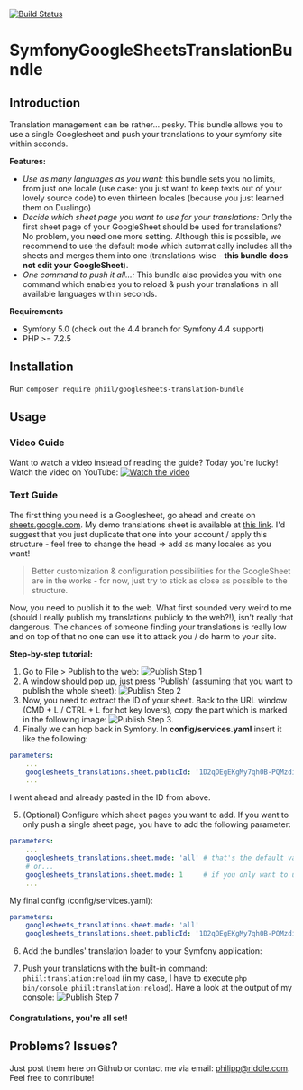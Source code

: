 [![Build Status](https://travis-ci.org/philipp-riddle/SymfonyGoogleSheetsTranslationBundle.svg?branch=master)](https://travis-ci.org/philipp-riddle/SymfonyGoogleSheetsTranslationBundle)

# SymfonyGoogleSheetsTranslationBundle

## Introduction
Translation management can be rather... pesky. This bundle allows you to use a single Googlesheet and push your translations to your symfony site within seconds.

**Features:**
- *Use as many languages as you want:* this bundle sets you no limits, from just one locale (use case: you just want to keep texts out of your lovely source code) to even thirteen locales (because you just learned them on Dualingo)
- *Decide which sheet page you want to use for your translations:* Only the first sheet page of your GoogleSheet should be used for translations? No problem, you need one more setting. Although this is possible, we recommend to use the default mode which automatically includes all the sheets and merges them into one (translations-wise - **this bundle does not edit your GoogleSheet**).
- *One command to push it all...:* This bundle also provides you with one command which enables you to reload & push your translations in all available languages within seconds.

**Requirements**
- Symfony 5.0 (check out the 4.4 branch for Symfony 4.4 support)
- PHP >= 7.2.5

## Installation
Run `composer require phiil/googlesheets-translation-bundle`

## Usage
### Video Guide
Want to watch a video instead of reading the guide? Today you're lucky! Watch the video on YouTube:
[![Watch the video](https://i.imgur.com/TeOo1cq.png)](https://youtu.be/8WgbDpzrjCs)

### Text Guide
The first thing you need is a Googlesheet, go ahead and create on [sheets.google.com](https://sheets.google.com). My demo translations sheet is available at [this link](https://docs.google.com/spreadsheets/d/1D2qOEgEKgMy7qh0B-PQMzdil8AoE5NvYMsNuusqM-IA/edit?usp=sharing). I'd suggest that you just duplicate that one into your account / apply this structure - feel free to change the head => add as many locales as you want!
> Better customization & configuration possibilities for the GoogleSheet are in the works - for now, just try to stick as close as possible to the structure.

Now, you need to publish it to the web. What first sounded very weird to me (should I really publish my translations publicly to the web?!), isn't really that dangerous. The chances of someone finding your translations is really low and on top of that no one can use it to attack you / do harm to your site.

**Step-by-step tutorial:**
1. Go to File > Publish to the web: ![Publish Step 1](https://i.imgur.com/kpJj7nb.png)
2. A window should pop up, just press 'Publish' (assuming that you want to publish the whole sheet): ![Publish Step 2](https://i.imgur.com/TrIhthz.png)
3. Now, you need to extract the ID of your sheet. Back to the URL window (CMD + L / CTRL + L for hot key lovers), copy the part  which is marked in the following image: ![Publish Step 3](https://i.imgur.com/yG0kXEi.png).
4. Finally we can hop back in Symfony. In **config/services.yaml** insert it like the following:
```yaml
parameters:
    ...
    googlesheets_translations.sheet.publicId: '1D2qOEgEKgMy7qh0B-PQMzdil8AoE5NvYMsNuusqM-IA'
    ...
```
I went ahead and already pasted in the ID from above.

5. (Optional) Configure which sheet pages you want to add. If you want to only push a single sheet page, you have to add the following parameter:
```yaml
parameters:
    ...
    googlesheets_translations.sheet.mode: 'all' # that's the default value
    # or...
    googlesheets_translations.sheet.mode: 1     # if you only want to use the first sheet page for your translations
    ...
```
My final config (config/services.yaml):
```yaml
parameters:
    googlesheets_translations.sheet.mode: 'all'
    googlesheets_translations.sheet.publicId: '1D2qOEgEKgMy7qh0B-PQMzdil8AoE5NvYMsNuusqM-IA'
```

6. Add the bundles' translation loader to your Symfony application:

7. Push your translations with the built-in command: `phiil:translation:reload` (in my case, I have to execute `php bin/console phiil:translation:reload`). Have a look at the output of my console: ![Publish Step 7](https://i.imgur.com/dF5AzTX.png)


#### Congratulations, you're all set!

## Problems? Issues?
Just post them here on Github or contact me via email: [philipp@riddle.com](mailto:philipp@riddle.com). Feel free to contribute!
